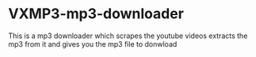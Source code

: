 # VXMP3-mp3-downloader
This is a mp3 downloader which scrapes the youtube videos extracts the mp3 from it and gives you the mp3 file to donwload
